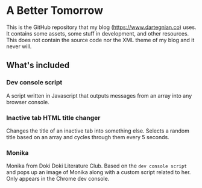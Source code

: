 # A Better Tomorrow
This is the GitHub repository that my blog (https://www.dartegnian.co) uses. It contains some assets, some stuff in development, and other resources.
This does not contain the source code nor the XML theme of my blog and it never will.

## What's included

### Dev console script
A script written in Javascript that outputs messages from an array into any browser console.

### Inactive tab HTML title changer
Changes the title of an inactive tab into something else. Selects a random title based on an array and cycles through them every 5 seconds.

### Monika
Monika from Doki Doki Literature Club. Based on the ```dev console script``` and pops up an image of Monika along with a custom script related to her. Only appears in the Chrome dev console.
